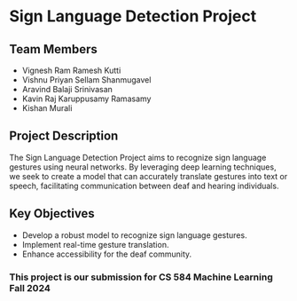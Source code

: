 # Sign Language Detection Project

## Team Members
- Vignesh Ram Ramesh Kutti
- Vishnu Priyan Sellam Shanmugavel
- Aravind Balaji Srinivasan
- Kavin Raj Karuppusamy Ramasamy
- Kishan Murali

## Project Description
The Sign Language Detection Project aims to recognize sign language gestures using neural networks. By leveraging deep learning techniques, we seek to create a model that can accurately translate gestures into text or speech, facilitating communication between deaf and hearing individuals.

## Key Objectives
- Develop a robust model to recognize sign language gestures.
- Implement real-time gesture translation.
- Enhance accessibility for the deaf community.

### This project is our submission for CS 584 Machine Learning Fall 2024
